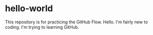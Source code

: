 # hello-world
This repository is for practicing the GitHub Flow.
Hello. I'm fairly new to coding. I'm trying to learning GitHub.
